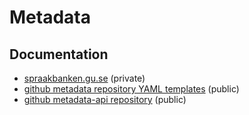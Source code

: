 # Metadata

## Documentation

- [spraakbanken.gu.se](https://spraakbanken.gu.se/om/internt/teknik/metadata) (private)
- [github metadata repository YAML templates](https://github.com/spraakbanken/metadatah/tree/main/yaml_templates) (public)
- [github metadata-api repository](https://github.com/spraakbanken/metadata-api) (public)
